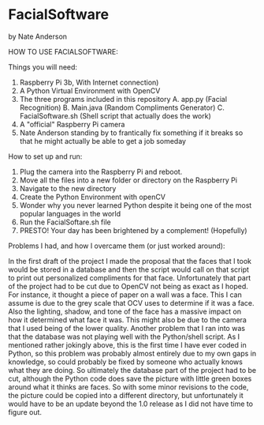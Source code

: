 # FacialSoftware

by Nate Anderson

HOW TO USE FACIALSOFTWARE:

Things you will need:
 1. Raspberry Pi 3b, With Internet connection)
 2. A Python Virtual Environment with OpenCV
 3. The three programs included in this repository 
    A. app.py (Facial Recognition) 
    B. Main.java (Random Compliments Generator) 
    C. FacialSoftware.sh (Shell script that actually does the work)
 4. A "official" Raspberry Pi camera
 5. Nate Anderson standing by to frantically fix something if it breaks so that he might actually be able to get a job someday

How to set up and run:
 1. Plug the camera into the Raspberry Pi and reboot.
 2. Move all the files into a new folder or directory on the Raspberry Pi
 3. Navigate to the new directory
 4. Create the Python Environment with openCV
 5. Wonder why you never learned Python despite it being one of the most popular languages in the world
 6. Run the FacialSoftare.sh file
 7. PRESTO! Your day has been brightened by a complement! (Hopefully)

Problems I had, and how I overcame them (or just worked around): 

In the first draft of the project I made the proposal that the faces that I took would be stored in a database and then the script would call on that script to print out personalized compliments for that face. Unfortunately that part of the project had to be cut due to OpenCV not being as exact as I hoped. For instance, it thought a piece of paper on a wall was a face. This I can assume is due to the grey scale that OCV uses to determine if it was a face. Also the lighting, shadow, and tone of the face has a massive impact on how it determined what face it was. This might also be due to the camera that I used being of the lower quality. 
Another problem that I ran into was that the database was not playing well with the Python/shell script. As I mentioned rather jokingly above, this is the first time I have ever coded in Python, so this problem was probably almost entirely due to my own gaps in knowledge, so could probably be fixed by someone who actually knows what they are doing. 
So ultimately the database part of the project had to be cut, although the Python code does save the picture with little green boxes around what it thinks are faces. So with some minor revisions to the code, the picture could be copied into a different directory, but unfortunately it would have to be an update beyond the 1.0 release as I did not have time to figure out.